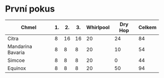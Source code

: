 # První pokus

| Chmel             | 1. | 2. | 3. | Whirlpool | Dry Hop | Celkem |
|-------------------|----|----|----|-----------|---------|--------|
| Citra             | 8  | 16 | 16 | 20        | 24      | 84     |
| Mandarina Bavaria | 8  | 8  | 8  | 20        | 10      | 54     |
| Simcoe            | 8  | 8  | 8  | 20        | 0       | 44     |
| Equinox           | 8  | 8  | 8  | 20        | 50      | 94     |

